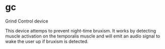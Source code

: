 gc
==

Grind Control device

This device attemps to prevent night-time bruxism. It works by detecting muscle activation on the temporalis 
muscle and will emit an audio signal to wake the user up if bruxism is detected.
